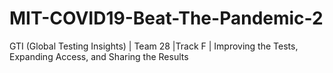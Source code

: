 # MIT-COVID19-Beat-The-Pandemic-2
GTI (Global Testing Insights) | Team 28 |Track F | Improving the Tests, Expanding Access, and Sharing the Results 
